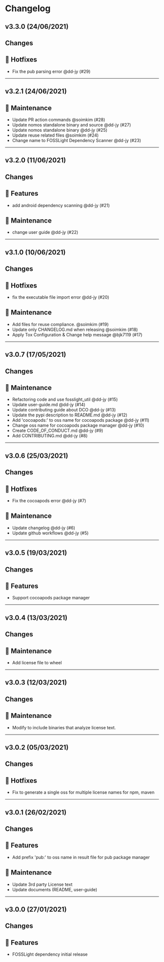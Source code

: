 # Changelog

## v3.3.0 (24/06/2021)
## Changes
## 🐛 Hotfixes

- Fix the pub parsing error @dd-jy (#29)

---

## v3.2.1 (24/06/2021)
## 🔧 Maintenance

- Update PR action commands @soimkim (#28)
- Update nomos standalone binary and source @dd-jy (#27)
- Update nomos standalone binary @dd-jy (#25)
- Update reuse related files @soimkim (#24)
- Change name to FOSSLight Dependency Scanner @dd-jy (#23)

---

## v3.2.0 (11/06/2021)
## Changes
## 🚀 Features

- add android dependency scanning @dd-jy (#21)

## 🔧 Maintenance

- change user guide @dd-jy (#22)

---

## v3.1.0 (10/06/2021)
## Changes
## 🐛 Hotfixes

- fix the executable file import error @dd-jy (#20)

## 🔧 Maintenance

- Add files for reuse compliance. @soimkim (#19)
- Update only CHANGELOG.md when releasing @soimkim (#18)
- Apply Tox Configuration & Change help message @bjk7119 (#17)

---

## v3.0.7 (17/05/2021)
## Changes
## 🔧 Maintenance

- Refactoring code and use fosslight_util @dd-jy (#15)
- Update user-guide.md @dd-jy (#14)
- Update contributing guide about DCO @dd-jy (#13)
- Update the pypi description to README.md @dd-jy (#12)
- Add 'cocoapods:' to oss name for cocoapods package @dd-jy (#11)
- Change oss name for cocoapods package manager @dd-jy (#10)
- Create CODE_OF_CONDUCT.md @dd-jy (#9)
- Add CONTRIBUTING.md @dd-jy (#8)

---

## v3.0.6 (25/03/2021)
## Changes
## 🐛 Hotfixes

- Fix the cocoapods error @dd-jy (#7)

## 🔧 Maintenance

- Update changelog @dd-jy (#6)
- Update github workflows @dd-jy (#5)
---

## v3.0.5 (19/03/2021)
## Changes
## 🚀 Features
- Support cocoapods package manager


---

## v3.0.4 (13/03/2021)
## Changes
## 🔧 Maintenance
- Add license file to wheel
---

## v3.0.3 (12/03/2021)
## Changes
## 🔧 Maintenance
- Modify to include binaries that analyze license text.
---

## v3.0.2 (05/03/2021)
## Changes
## 🐛 Hotfixes
- Fix to generate a single oss for multiple license names for npm, maven
---

## v3.0.1 (26/02/2021)
## Changes
## 🚀 Features
- Add prefix 'pub:' to oss name in result file for pub package manager
## 🔧 Maintenance
- Update 3rd party License text
- Update documents (README, user-guide)
---

## v3.0.0 (27/01/2021)
## Changes
## 🚀 Features
- FOSSLight dependency initial release
